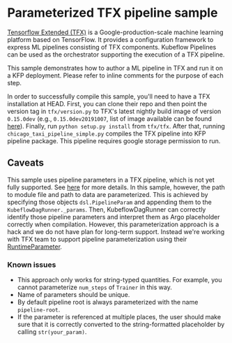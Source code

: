 # Parameterized TFX pipeline sample

[Tensorflow Extended (TFX)](https://github.com/tensorflow/tfx) is a Google-production-scale machine
learning platform based on TensorFlow. It provides a configuration framework to express ML pipelines
consisting of TFX components. Kubeflow Pipelines can be used as the orchestrator supporting the 
execution of a TFX pipeline.

This sample demonstrates how to author a ML pipeline in TFX and run it on a KFP deployment. 
Please refer to inline comments for the purpose of each step.

In order to successfully compile this sample, you'll need to have a TFX installation at HEAD.
First, you can clone their repo and
then point the version tag in `tfx/version.py` to TFX's latest nightly build image of version 
`0.15.0dev` (e.g., `0.15.0dev20191007`, list of image available can be found [here](https://hub.docker.com/r/tensorflow/tfx/tags)).
Finally, run `python setup.py install` from `tfx/tfx`. After that, running 
`chicago_taxi_pipeline_simple.py` compiles the TFX pipeline into KFP pipeline package.
This pipeline requires google storage permission to run. 


## Caveats

This sample uses pipeline parameters in a TFX pipeline, which is not yet fully supported. 
See [here](https://github.com/tensorflow/tfx/issues/362) for more details. In this sample, however,
the path to module file and path to data are parameterized. This is achieved by specifying those
objects `dsl.PipelineParam` and appending them to the `KubeflowDagRunner._params`. Then, 
KubeflowDagRunner can correctly identify those pipeline parameters and interpret them as Argo
placeholder correctly when compilation. However, this parameterization approach is a hack and 
we do not have plan for long-term support. Instead we're working with TFX team to support 
pipeline parameterization using their [RuntimeParameter](https://github.com/tensorflow/tfx/blob/46bb4f975c36ea1defde4b3c33553e088b3dc5b8/tfx/orchestration/data_types.py#L108).

### Known issues
* This approach only works for string-typed quantities. For example, you cannot parameterize 
`num_steps` of `Trainer` in this way.
* Name of parameters should be unique.
* By default pipeline root is always parameterized with the name `pipeline-root`.
* If the parameter is referenced at multiple places, the user should
make sure that it is correctly converted to the string-formatted placeholder by
calling `str(your_param)`.

